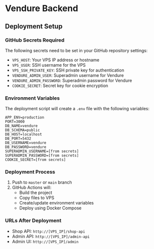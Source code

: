 # Vendure Backend

## Deployment Setup

### GitHub Secrets Required

The following secrets need to be set in your GitHub repository settings:

- `VPS_HOST`: Your VPS IP address or hostname
- `VPS_USER`: SSH username for the VPS
- `VPS_SSH_PRIVATE_KEY`: SSH private key for authentication
- `VENDURE_ADMIN_USER`: Superadmin username for Vendure
- `VENDURE_ADMIN_PASSWORD`: Superadmin password for Vendure
- `COOKIE_SECRET`: Secret key for cookie encryption

### Environment Variables

The deployment script will create a `.env` file with the following variables:

```env
APP_ENV=production
PORT=3000
DB_NAME=vendure
DB_SCHEMA=public
DB_HOST=localhost
DB_PORT=5432
DB_USERNAME=vendure
DB_PASSWORD=vendure
SUPERADMIN_USERNAME=[from secrets]
SUPERADMIN_PASSWORD=[from secrets]
COOKIE_SECRET=[from secrets]
```

### Deployment Process

1. Push to `master` or `main` branch
2. GitHub Actions will:
   - Build the project
   - Copy files to VPS
   - Create/update environment variables
   - Deploy using Docker Compose

### URLs After Deployment

- Shop API: `http://[VPS_IP]/shop-api`
- Admin API: `http://[VPS_IP]/admin-api`
- Admin UI: `http://[VPS_IP]/admin`
